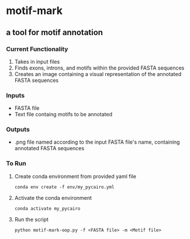# motif-mark

## a tool for motif annotation

### Current Functionality

1. Takes in input files 
2. Finds exons, introns, and motifs within the provided FASTA sequences
3. Creates an image containing a visual representation of the annotated FASTA sequences  

### Inputs

- FASTA file
- Text file containg motifs to be annotated

### Outputs

- .png file named according to the input FASTA file's name, containing annotated FASTA sequences 

### To Run

1. Create conda environment from provided yaml file

     `conda env create -f env/my_pycairo.yml`
   
2. Activate the conda environment

     `conda activate my_pycairo`
   
3. Run the script

     `python motif-mark-oop.py -f <FASTA file> -m <Motif file>`  
